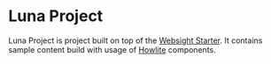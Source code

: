 # Luna Project

Luna Project is project built on top of the [Websight Starter](https://github.com/websight-io/starter). It contains sample content build with usage of [Howlite](https://github.com/websight-io/howlite) components.


